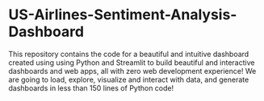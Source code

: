 # US-Airlines-Sentiment-Analysis-Dashboard

This repository contains the code for a beautiful and intuitive dashboard created using using Python and Streamlit to build beautiful and interactive dashboards and web apps, all with zero web development experience! We are going to load, explore, visualize and interact with data, and generate dashboards in less than 150 lines of Python code! 

